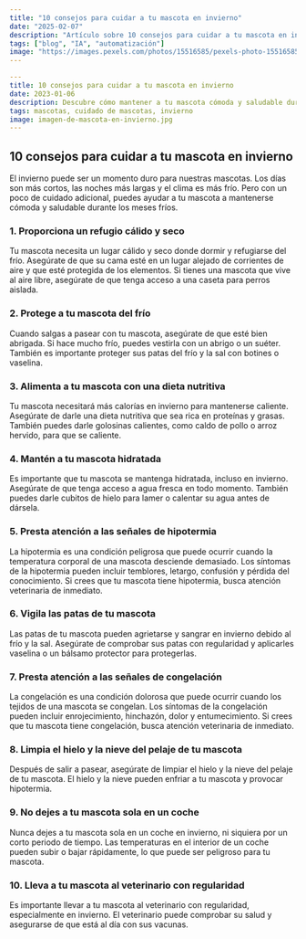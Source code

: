 ```yaml
---
title: "10 consejos para cuidar a tu mascota en invierno"
date: "2025-02-07"
description: "Artículo sobre 10 consejos para cuidar a tu mascota en invierno"
tags: ["blog", "IA", "automatización"]
image: "https://images.pexels.com/photos/15516585/pexels-photo-15516585.jpeg?auto=compress&cs=tinysrgb&h=350"
---
```


```yaml
---
title: 10 consejos para cuidar a tu mascota en invierno
date: 2023-01-06
description: Descubre cómo mantener a tu mascota cómoda y saludable durante los meses fríos.
tags: mascotas, cuidado de mascotas, invierno
image: imagen-de-mascota-en-invierno.jpg
---
```

## 10 consejos para cuidar a tu mascota en invierno

El invierno puede ser un momento duro para nuestras mascotas. Los días son más cortos, las noches más largas y el clima es más frío. Pero con un poco de cuidado adicional, puedes ayudar a tu mascota a mantenerse cómoda y saludable durante los meses fríos.

### 1. Proporciona un refugio cálido y seco

Tu mascota necesita un lugar cálido y seco donde dormir y refugiarse del frío. Asegúrate de que su cama esté en un lugar alejado de corrientes de aire y que esté protegida de los elementos. Si tienes una mascota que vive al aire libre, asegúrate de que tenga acceso a una caseta para perros aislada.

### 2. Protege a tu mascota del frío

Cuando salgas a pasear con tu mascota, asegúrate de que esté bien abrigada. Si hace mucho frío, puedes vestirla con un abrigo o un suéter. También es importante proteger sus patas del frío y la sal con botines o vaselina.

### 3. Alimenta a tu mascota con una dieta nutritiva

Tu mascota necesitará más calorías en invierno para mantenerse caliente. Asegúrate de darle una dieta nutritiva que sea rica en proteínas y grasas. También puedes darle golosinas calientes, como caldo de pollo o arroz hervido, para que se caliente.

### 4. Mantén a tu mascota hidratada

Es importante que tu mascota se mantenga hidratada, incluso en invierno. Asegúrate de que tenga acceso a agua fresca en todo momento. También puedes darle cubitos de hielo para lamer o calentar su agua antes de dársela.

### 5. Presta atención a las señales de hipotermia

La hipotermia es una condición peligrosa que puede ocurrir cuando la temperatura corporal de una mascota desciende demasiado. Los síntomas de la hipotermia pueden incluir temblores, letargo, confusión y pérdida del conocimiento. Si crees que tu mascota tiene hipotermia, busca atención veterinaria de inmediato.

### 6. Vigila las patas de tu mascota

Las patas de tu mascota pueden agrietarse y sangrar en invierno debido al frío y la sal. Asegúrate de comprobar sus patas con regularidad y aplicarles vaselina o un bálsamo protector para protegerlas.

### 7. Presta atención a las señales de congelación

La congelación es una condición dolorosa que puede ocurrir cuando los tejidos de una mascota se congelan. Los síntomas de la congelación pueden incluir enrojecimiento, hinchazón, dolor y entumecimiento. Si crees que tu mascota tiene congelación, busca atención veterinaria de inmediato.

### 8. Limpia el hielo y la nieve del pelaje de tu mascota

Después de salir a pasear, asegúrate de limpiar el hielo y la nieve del pelaje de tu mascota. El hielo y la nieve pueden enfriar a tu mascota y provocar hipotermia.

### 9. No dejes a tu mascota sola en un coche

Nunca dejes a tu mascota sola en un coche en invierno, ni siquiera por un corto periodo de tiempo. Las temperaturas en el interior de un coche pueden subir o bajar rápidamente, lo que puede ser peligroso para tu mascota.

### 10. Lleva a tu mascota al veterinario con regularidad

Es importante llevar a tu mascota al veterinario con regularidad, especialmente en invierno. El veterinario puede comprobar su salud y asegurarse de que está al día con sus vacunas.